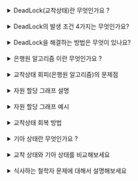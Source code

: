 <details>
<summary>DeadLock(교착상태)란 무엇인가요 ?</summary>
<div markdown="1">


- 한정된 자원을 여러 프로세스가 사용하려할때, 프로세스가 자원을 할당받지 못해서 다음 처리를 하지 못한채 대기하는 상태입니다. 
- 2개 이상의 프로세스가 서로 원하는 자원을 할당받고 있어 무한정 대기 상태에 빠져, 해당 프로세스들이 실행 상태로 변경 될 수 없는 상태입니다. 

</div>
</details>

<br/>

<details>
<summary>DeadLock의 발생 조건 4가지는 무엇인가요?</summary>
<div markdown="1">


- 상호 배제(Mutual exclusion)
  한 리소스는 한 번에 한 프로세스만이 사용할 수 있음
- 점유와 대기(Hold and wait)
  어떤 프로세스가 하나 이상의 리소스를 점유하고 있으면서 다른 프로세스가 가지고 있는 리소스를 기다리고 있음
- 비선점(No preemption)
  프로세스가 태스크를 마친 후 리소스를 자발적으로 반환할 때까지 기다림 (강제로 빼앗지 않는다)
- 환형 대기(Circular wait)
  Hold and wait 관계의 프로세스들이 서로를 기다림

</div>
</details>

<br/>

<details>
<summary>DeadLock을 해결하는 방법은 무엇이 있나요?</summary>
<div markdown="1">


- 방지(Prevention)
  할당 구조 측면에서, 교착상태가 발생할 수 있는 요구조건을 만족시키지 않게 함으로써 교착상태를 방지한다.
- 회피(Avoidance)
  리소스 할당의 측면에서, 교착상태가 발생할 가능성이 있는 자원 할당(unsafe allocation)을 하지 않는다.
  대표적으로 은행원 알고리즘, 자원 할당 그래프가 있다.
- 탐지 및 회복(Detection and Recovery)
  교착상태가 발생 할 수 있도록 놔 두고 교착상태가 발생 할 경우 찾아내어 고친다.
- 무시 
  데드락을 허용하지만, 해결의 비용이 커서 운영체제가 어떠한 처리도 하지 않음. 
  현대 운영체제가 채택 중인 방식

</div>
</details>

<br/>

<details>
<summary>은행원 알고리즘 이란 무엇인가요 ?</summary>
<div markdown="1">

- 교착 상태를 회피하는 방법 중 하나이다. 
- 프로세스가 자원을 요구할 때, 자원을 할당한 후에도 안정 상태로 남아있게 되는지 미리 검사하는 알고리즘이다. 
  - 안정 상태인 경우만 자원을 할당하고 그렇지 않은 경우 다른 프로세스들의 자원 해지시 까지 대기한다. 
- 안정 상태
  - 시스템이 교착상태를 일으키지 않으면서, 각 프로세스가 요구한 최대 요구량만큼 필요한 자원을 할당해 줄 수 있는 상태. 안전순서열이 존재해야한다. 
- 불안정 상태 
  - 안전순서열이 존재하지 않는 상태. 
  - 교착상태이기 위한 필요조건. (불안전 상태라고 항상 교착상태가 되는 것은 아님)
  - 즉 교착상태가 될 수 있는 상태.
- 안전순서열
  - 자원을 안전하게 주고 받을 수 있는 프로세스의 순서 
- 은행원 알고리즘 변수
    ```
  - 전체 자원: 시스템 내의 전체 자원 수
  - 가용 자원: 현재 사용가능한 자원의 수 
      -> 가용자원 = 전체 자원 - 모든 프로세스에게 할당한 자원
  - 최대 자원: 각 프로세스가 사용할 최대 자원
  - 할당 자원: 각 프로세스에게 할당된 자원
  - 기대 자원: 각 프로세스가 앞으로 사용할 자원의 수 
      -> 최대 자원 - 할당 자원
   ```
</div>
</details>
<br/>
<details>
<summary> 교착상태 회피(은행원 알고리즘)의 문제점</summary>
<div markdown="1">

1. 프로세스가 자신이 사용할 자원을 모두 미리 선언해야 하는데 이는 쉬운일이 아니다. 
  - 또한, 미리 선언한 자원이 정확하지 않으면 교착상태가 발생할 수 있다.
2. 시스템의 전체 자원의 수가 고정적이어야 한다.
  - 안정 상태인지 확인하기 위해서는 전체 자원의 수가 고정적이어야 하지만, 실제 컴퓨터에서는 고장이나 새로운 자원이 추가될 수 있으므로 자원의 수가 고정적이지 않다.
3. 자원이 낭비된다.
  - 은행원 알고리즘에서 모든 불안정 상태가 교착상태가 되는 것은 아니다. 즉, 교착상태 회피는 실제 교착상태가 발생하지 않는데도 발생할 것이라고 예상하기 때문에 자원을 효율적으로 사용하지 못하게 한다.
    - 불안정 상태가 교착상태의 필요조건이긴 하지만, 모든 불안정 상태 항상 교착상태로 이어지는 것은 아니다. 하지만 은행원 알고리즘은 모든 불안정 상태에선 자원을 할당하지 않기 때문에, 교착상태가 발생하지 않는 불안정 상태에 자원을 할당하지 않는 것은 사용할 수 있는 자원을 사용안하는 것이므로, 자원의 낭비이다.
    - 사용할 수 있는 자원임에도 데드락이 발생할지도 모른다는 우려 때문에 사용하지 않는다. 따라서 자원을 비효율적으로 사용하게 된다.
 
</div>
</details>

<br/>

<details>
<summary>자원 할당 그래프 설명</summary>
<div markdown="1">

- 프로세스가 어떤 자원을 할당받고 있고, 어떤 자원을 요청하며 대기하고 있는지를 방향 그래프로 표현한 것 
- 데드락 발생 여부를 탐지 할 수 있는 그래프
- 장점: 프로세스의 작업 방식을 제한하지 않으면서 교착상태를 파악할 수 있다.
- 단점: 자원 할당 그래프를 유지하는 작업으로 인해 오버헤드가 발생한다.
  - 오브헤드를 줄이기 위해서 자원이 할당될 때마다 사이클이 발생했는지 검사하는 것이 아니라, 일정 시간마다 검사하는 방법도 존재한다.
- 그래프의 요소
```
  - 프로세스 : 동그라미, P#
  - 자원 : 사각형, R#
  - 자원 사각형 안의 점 : 각 자원 타입이 할당 가능한 자원 인스턴스 갯수
    - 다중 자원 : 점이 여러개 
  - 화살표
    - P -> R 
      - 요청 화살표
      - P#이 R#을 요청 중인 상태를 의미한다. 
      - 프로세스가 요청만하고 자원을 할당받지 못한 상태로, 프로세스는 대기상태에 있음을 의미한다. 
    - R -> P 
      - 할당 화살표 
      - R#이 P#에게 할당 된 상태를 의미한다. 
```
- 자원 할당 그래프에서 사이클이 발생하면 교착상태가 발생한 것에 해당한다.
  - 하지만, 다중 자원을 사용하는 경우에는 자원 할당 그래프에 사이클이 있어도 교착상태가 아닐 수 있다.
  - 다중 자원 : 여러 프로세스가 동시에 사용할 수 있는 자원 (R#에 점이 여러개)
  - 사이클 : 그래프 상의 노드간 사이클을 의미한다. 환형대기와 같지않다. 
    - 사이클이 발생하여도, 다중 자원이어서 정상적으로 할당이 되어 점유 대기가 발생하지 않으면 환형대기가 발생하지 않기 때문이다.

</div>
</details>
<br/>

<details>
<summary>자원 할당 그래프 예시</summary>
<div markdown="1">
아래는 자원 할당 그래프의 예시이다. 
각 프로세스의 상태와, 데드락인지 아닌지 판별할 수 있어야한다. 

Q1.
![자원 할당 그래프](https://img1.daumcdn.net/thumb/R1280x0/?scode=mtistory2&fname=https%3A%2F%2Fblog.kakaocdn.net%2Fdn%2FdWO5az%2Fbtq5vD6FQRF%2F3k33gg5PnBZjDsZcnTcPAK%2Fimg.png)
<details>
<summary>Q1. 설명</summary>
<div markdown="1">

- P1은 R2의 자원을 점유하고 R1의 자원을 대기 중이다 - 점유 대기(Hold and wait)
- P2는 R1과 R2의 자원을 점유하고 R3의 자원을 대기 중이다 - 점유 대기(Hold and wait)
- P3은 R3의 자원을 가지고 있지만 아무런 추가 자원을 요청하지 않는다.

- P1과 P2는 점유 대기 상태에 있지만 P3가 아무런 자원을 요청하지 않고 있으므로 **환형 대기(Circular wait)** 상태가 아니다. 그래서 위 상황은 데드락 상태가 아니다.
</div>
</details>
<br/>

Q2. 
![데드락 상태에 빠진 자원 할당 그래프](https://img1.daumcdn.net/thumb/R1280x0/?scode=mtistory2&fname=https%3A%2F%2Fblog.kakaocdn.net%2Fdn%2FI1RvP%2Fbtq5xu2Qigr%2FIk09zstjlr6jcialT145C0%2Fimg.png)


<details>
<summary>Q2. 설명</summary>
<div markdown="1">

- P3은 R2의 자원을 요청했으나 R2는 이미 할당 할 수 있는 자원을 모두 사용 했으므로, P3은 대기 상태에 빠지게 된다. 
- 여기서 R2는 P2에게 할당 되었고, P2는 R3을 기다리고 있다. 
- 하지만 R3은 이미 P3에게 할당 되어 있어 순환 대기 상태에 빠지게 되었다.
- P3 -> R2 -> P2 -> R3 -> P3
- P3 -> R2 -> P1 -> R1 -> P2 -> R3 -> P3

</div>
</details>
<br/>

Q3. 
![사이클이 발생했지만 데드락은 아닌 자원 할당 그래프](https://img1.daumcdn.net/thumb/R1280x0/?scode=mtistory2&fname=https%3A%2F%2Fblog.kakaocdn.net%2Fdn%2FlcXTJ%2Fbtq5wvOLkj3%2F7DOrbkQgDZ4sVvxLCeXSDk%2Fimg.png)

<details>
<summary>Q3. 설명</summary>
<div markdown="1">


- P1 -> R1 -> P2 -> R2 -> P1으로 사이클이 발생했다. 
- 하지만 R1타입의 자원은 인스턴스가 두개고 하나는 점유 대기 상태에 빠져 있는 P2에게 점유되어 있지만, 다른 하나는 P3에게 점유되어 있다. 
- P3에서 작업이 완료 되고 자원을 해제하면 P1에게 할당 될 수 있다. 
- R2 타입의 자원 역시 마찬가지로 P4에서 작업이 완료 되고 자원을 해제하면 P2에게 할당 될 수 있으므로 데드락 상태가 아니다.

</div>
</details>

</div>
</details>
<br/>

<details>
<summary>교착상태 회복 방법</summary>
<div markdown="1">

1. 교착 상태를 일으킨 모든 프로세스를 **강제 종료**
    - 종료된 프로세스들이 동시에 작업을 시작하면 다시 교착상태를 일으킬 수 있다.
    - 따라서 종료된 프로세스를 실행할 때는 순차적으로 실행해야 한다. 
    
  2. 교착 상태를 일으킨 프로세스 중 하나를 **강제 종료**
    - 어떤 프로세스를 종료할지 기준이 필요하다.
    - 기준 예시
      1. 우선순위가 낮은 프로세스를 먼저 종료
      2. 우선순위가 같은 경우, 작업 시간이 짧은 프로세스를 먼저 종료
      3. 위 조건이 같은 경우, 자원을 많이 사용하는 프로세스 먼저 종료

  3. 교착 상태의 프로세스의 자원 선점 
    - 교착 상태의 프로세스가 점유하고 있는 자원을 선점해 다른 프로세스에게 할당 (해당 프로세스 일시정지 시키면서, **선점대기** 조건 해제) 
    - 우선 순위가 낮은 프로세스나 현재까지의 실행시간이 적은 프로세스 위주로 프로세스 자원 선점
      - 수행 횟수 적은 프로세스 : 퀀

- **교착상태 회복에서 프로세스를 강제 종료하는 경우**엔, 강제 종료된 프로세스를 실행하기 전에 복구하는 작업도 해야 한다. 
  - 복구 작업: 프로세스가 강제 종료될 때에 체크 포인트를 만들어두고, 거기로 돌아간다.
- 이 작업은 작업량이 상당하여 프로세스에 부하를 주므로 체크포인트를 무분별하게 사용하지 말고 선택적으로 사용해야 한다.


</div>
</details>

<br/>

<details>
<summary>기아 상태란 무엇인가요 ?</summary>
<div markdown="1">

- 특정 프로세스의 우선순위가 낮아서 원하는 자원을 계속 할당 받지 못하는 상태이다. 
- 프로세스가 끊임없이 필요한 컴퓨터 자원을 가져오지 못하는 상태이다. 

</div>
</details>

<br/>

<details>
<summary>교착 상태와 기아 상태를 비교해보세요</summary>
<div markdown="1">

- 교착상태는 프로세스가 자원을 얻지 못해 다음 처리를 하지 못하는 상태를 말하고 기아 상태는 프로세스가 원하는 자원을 계속 할당 받지 못하는 상태이다. 즉 **교착 상태는 여러 프로세스가 동일한 자원 점유를 원할 때 발생**하고 **기아 상태는 여러 프로세스가 자원을 점유하기 위해 경쟁 할 때** 특정 프로세스는 영원히 자원 할당을 받지 못하는 것이다. 
- 교착상태와의 차이점: 
  - 기아 상태: **운영체제의 잘못된 정책으로** 인해 특정 프로세스의 작업이 지연되는 것 (인재같은 것)
  - 교착 상태: 여러 프로세스가 작업을 진행하다 보니 **자연적으로** 일어나는 문제 (자연재해같은 것)
</div>
</details>

<br/>


<details>
<summary>식사하는 철학자 문제에 대해서 설명해보세요</summary>
<div markdown="1">

<img height= 400 src="http://upload.wikimedia.org/wikipedia/commons/7/7b/An_illustration_of_the_dining_philosophers_problem.png">

- **원탁**에 둘러 앉은 철학자들이 아래와 같은 과정을 통해 식사를 한다. 
    ```
    1. 일정 시간 생각을 한다.
    2. 자신의 왼쪽 포크가 사용 가능해질 때까지 대기한다. 만약 사용 가능하다면 집어든다.
    3. 자신의  오른쪽 포크가 사용 가능해질 때까지 대기한다. 만약 사용 가능하다면 집어든다.
    4. 양쪽의 포크를 잡으면 일정 시간만큼 식사를 한다.
    5. 오른쪽 포크를 내려놓는다.
    6. 왼쪽 포크를 내려놓는다.
    7. 다시 1번으로 돌아간다.
    ```
- 만약 모든 철학자들이 동시에 자신의 왼쪽 포크를 잡는다면(2번과정), 모든 철학자들이 자기 오른쪽의 포크가 사용 가능해질 때까지 기다려야 한다. (데드락 발생)
- 이 상태에서는 모든 철학자가 영원히 3번 상태에 머물러있어 아무것도 진행할 개수가 없게 되는데, 이것이 교착(Deadlock)상태이다.
- 식사하는 철학자 문제에서 교착 상태가 발생하는 이유
    ```
    - 상호배타(Mutual Exclusion)
        예) 젓가락은 한번에 한 철학자만 사용할 수 있다.
        하나의 포크는 한 철학자가 사용하면 다른 철학자가 사용할 수 없다. 
    - 보유 및 대기(Hold and Wait) 
        예) 집어든 젓가락은 계속 들은 채로 사용중인 반대쪽 젓가락을 기다린다.
        철학자는 대기할 때, 왼쪽 포크를 가진 채로 오른쪽 포크를 기다린다.
    - 비선점(No Preemption) 
        예) 이미 누군가 집어든 젓가락을 강제로 뺏을 수 없다.
        포크를 사용하고 있는 철학자가 포크를 내려놓아야만 다른 철학자가 포크를 사용할 수 있다
    - 환형대기(Circular Wait)
        예) 모든 철학자들이 자신의 오른쪽에 앉은 철학자가 젓가락을 놓기를 기다린다.
        포크를 가진 철학자와 포크를 대기하는 철학자들의 관계가 원을 이룬다. 따라서 서로가 서로의 진행을 막는 상태가 된다.
    ``` 
  - 상호배제와 비선점은 임계구역을 보호하면 발생한다.
  - 점유대기와 원형대기는 프로세스들의 관계이다. 

</div>
</details>
